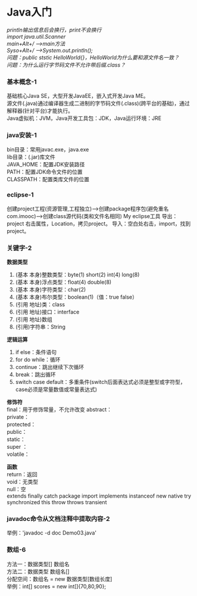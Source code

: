 # Java入门  

*println输出信息后会换行，print不会换行*  
*import java.util.Scanner*  
*main+Alt+/  -->main方法*  
*Syso+Alt+/  -->System.out.println();*  
*问题：public ststic HelloWorld{}，HelloWorld为什么要和源文件名一致？*   
*问题：为什么运行字节码文件不允许带后缀.class？*  

### 基本概念-1
基础核心Java SE，大型开发JavaEE，嵌入式开发Java ME。  
源文件(.java)通过编译器生成二进制的字节码文件(.class)(跨平台的基础)，通过解释器(针对平台)才能执行。  
Java虚拟机：JVM，Java开发工具包：JDK，Java运行环境：JRE  
### java安装-1
bin目录：常用javac.exe，java.exe  
lib目录：(.jar)库文件  
JAVA_HOME：配置JDK安装路径  
PATH：配置JDK命令文件的位置  
CLASSPATH：配置类库文件的位置  
### eclipse-1
创建project工程(资源管理,工程独立)-->创建package程序包(避免重名com.imooc)-->创建class源代码(类和文件名相同)
My eclipse工具
导出：project 右击属性，Location，拷贝project。
导入：空白处右击，import，找到project。

### 关键字-2
**数据类型**  
1. (基本 本身)整数类型：byte(1) short(2) int(4) long(8)
2. (基本 本身)浮点类型：float(4) double(8)    
3. (基本 本身)字符类型：char(2)
4. (基本 本身)布尔类型：boolean(1)（值：true false）
5. (引用 地址)类：class
6. (引用 地址)接口：interface
7. (引用 地址)数组
8. (引用)字符串：String  

**逻辑运算**  
1. if else：条件语句
2. for do while：循环
3. continue：跳出继续下次循环
4. break：跳出循环
5. switch case default：多重条件(switch后面表达式必须是整型或字符型，case必须是常量数值或常量表达式)  

**修饰符**  
final：用于修饰常量，不允许改变
abstract：  
private：  
protected：  
public：  
static：  
super ：  
volatile：  

**函数**  
return：返回  
void：无类型  
null：空  
extends finally catch  package    import implements instanceof  new native try synchronized this throw throws transient

### javadoc命令从文档注释中提取内容-2
举例：'javadoc -d doc Demo03.java'  

### 数组-6
方法一：数据类型[] 数组名  
方法二：数据类型 数组名[]  
分配空间：数组名 = new 数据类型[数组长度]  
举例：int[] scores = new int[]{70,80,90};  

